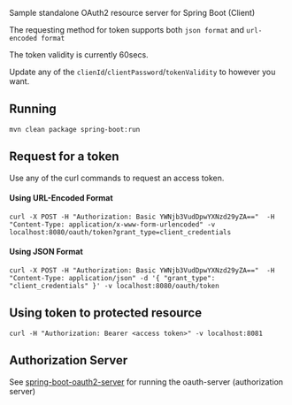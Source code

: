 Sample standalone OAuth2 resource server for Spring Boot (Client)

The requesting method for token supports both ```json format``` and ```url-encoded format```


The token validity is currently 60secs.


Update any of the ```clienId```/```clientPassword```/```tokenValidity``` to however you want.

## Running
```shell
mvn clean package spring-boot:run
```

## Request for a token 
Use any of the curl commands to request an access token.

#### Using URL-Encoded Format
```
curl -X POST -H "Authorization: Basic YWNjb3VudDpwYXNzd29yZA=="  -H "Content-Type: application/x-www-form-urlencoded" -v localhost:8080/oauth/token?grant_type=client_credentials
```
#### Using JSON Format
```
curl -X POST -H "Authorization: Basic YWNjb3VudDpwYXNzd29yZA=="  -H "Content-Type: application/json" -d '{ "grant_type": "client_credentials" }' -v localhost:8080/oauth/token
```
## Using token to protected resource
```
curl -H "Authorization: Bearer <access token>" -v localhost:8081
```
## Authorization Server
See [spring-boot-oauth2-server](https://github.com/aldwindelgado/spring-boot-oauth2-server) for running the oauth-server (authorization server)
